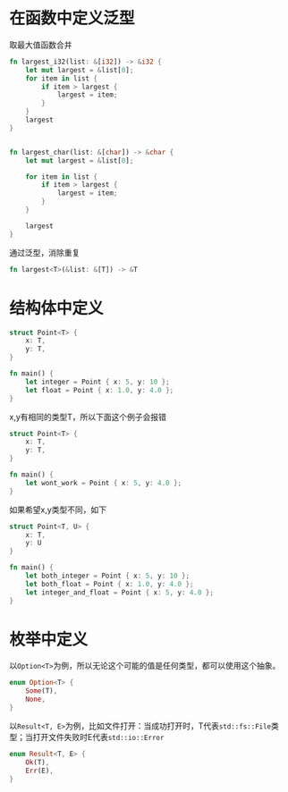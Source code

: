 # 在函数中定义泛型

取最大值函数合并

```rs
fn largest_i32(list: &[i32]) -> &i32 {
    let mut largest = &list[0];
    for item in list {
        if item > largest {
            largest = item;
        }
    }
    largest
}


fn largest_char(list: &[char]) -> &char {
    let mut largest = &list[0];

    for item in list {
        if item > largest {
            largest = item;
        }
    }

    largest
}
```

通过泛型，消除重复

```rs
fn largest<T>(&list: &[T]) -> &T
```

# 结构体中定义

```rs
struct Point<T> {
    x: T,
    y: T,
}

fn main() {
    let integer = Point { x: 5, y: 10 };
    let float = Point { x: 1.0, y: 4.0 };
}
```

x,y有相同的类型T，所以下面这个例子会报错

```rs
struct Point<T> {
    x: T,
    y: T,
}

fn main() {
    let wont_work = Point { x: 5, y: 4.0 };
}
```

如果希望x,y类型不同，如下

```rs
struct Point<T, U> {
    x: T,
    y: U
}

fn main() {
    let both_integer = Point { x: 5, y: 10 };
    let both_float = Point { x: 1.0, y: 4.0 };
    let integer_and_float = Point { x: 5, y: 4.0 };
}
```

# 枚举中定义

以`Option<T>`为例，所以无论这个可能的值是任何类型，都可以使用这个抽象。

```rs
enum Option<T> {
    Some(T),
    None,
}
```

以`Result<T, E>`为例，比如文件打开：当成功打开时，T代表`std::fs::File`类型；当打开文件失败时E代表`std::io::Error`

```rs
enum Result<T, E> {
    Ok(T),
    Err(E),
}
```